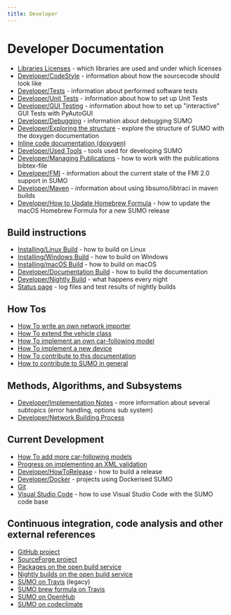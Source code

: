 ```yaml
---
title: Developer
---
```


# Developer Documentation

- [Libraries Licenses](../Libraries_Licenses.md) - which libraries are used and under which licenses
- [Developer/CodeStyle](CodeStyle.md) - information about how the sourcecode should look like
- [Developer/Tests](Tests.md) - information about performed software tests
- [Developer/Unit Tests](Unit_Tests.md) - information about how to set up Unit Tests
- [Developer/GUI Testing](GUI_Testing.md) - information about how to set up "interactive" GUI Tests with PyAutoGUI
- [Developer/Debugging](Debugging.md) - information about debugging SUMO
- [Developer/Exploring the structure](ExploringTheStructure.md) - explore the structure of SUMO with the doxygen documentation
- [Inline code documentation (doxygen)](http://sumo.dlr.de/daily/doxygen/)
- [Developer/Used Tools](Used_Tools.md) - tools used for developing SUMO
- [Developer/Managing Publications](Managing_Publications.md) - how to work with the publications bibtex-file
- [Developer/FMI](FMI.md) - information about the current state of the FMI 2.0 support in SUMO
- [Developer/Maven](Maven.md) - information about using libsumo/libtraci in maven builds
- [Developer/How to Update Homebrew Formula](HowToUpdateHomebrewFormula.md) - how to update the macOS Homebrew Formula for a new SUMO release

## Build instructions

- [Installing/Linux Build](../Installing/Linux_Build.md) - how to
  build on Linux
- [Installing/Windows Build](../Installing/Windows_Build.md) -
  how to build on Windows
- [Installing/macOS Build](../Installing/MacOS_Build.md) - how to
  build on macOS
- [Developer/Documentation Build](Documentation_Build.md) - how to build the
  documentation
- [Developer/Nightly Build](Nightly_Build.md) - what
  happens every night
- [Status page](https://sumo.dlr.de/daily/) - log files and test
  results of nightly builds

## How Tos

- [How To write an own network importer](How_To/Net_Importer.md)
- [How To extend the vehicle class](How_To/Extend_Vehicles.md)
- [How To implement an own car-following model](How_To/Car-Following_Model.md)
- [How To implement a new device](How_To/Device.md)
- [How To contribute to this documentation](../FAQ.md#how_do_i_contribute_to_the_documentation)
- [How to contribute to SUMO in general](../FAQ.md#how_can_i_contribute_to_sumo)

## Methods, Algorithms, and Subsystems

- [Developer/Implementation Notes](Implementation_Notes/index.md) - more information about several subtopics (error handling, options sub system)
- [Developer/Network Building Process](Network_Building_Process.md)

## Current Development

- [How To add more car-following models](Implementation_Notes/Vehicle_Models.md)
- [Progress on implementing an XML validation](XML_Validation.md)
- [Developer/HowToRelease](HowToRelease.md) - how to build a release
- [Developer/Docker](Docker.md) - projects using Dockerised SUMO
- [Git](GitStuff.md)
- [Visual Studio Code](VisualStudioCode.md) - how to use Visual Studio Code with the SUMO code base

## Continuous integration, code analysis and other external references

- [GitHub project](https://github.com/eclipse/sumo)
- [SourceForge project](https://sourceforge.net/projects/sumo/)
- [Packages on the open build service](https://software.opensuse.org/package/sumo)
- [Nightly builds on the open build service](https://build.opensuse.org/package/show/home:behrisch/sumo_nightly)
- [SUMO on Travis](https://travis-ci.org/eclipse/sumo) (legacy)
- [SUMO brew formula on Travis](https://travis-ci.org/dlr-ts/homebrew-sumo)
- [SUMO on OpenHub](https://www.openhub.net/p/sumo/)
- [SUMO on codeclimate](https://codeclimate.com/github/DLR-TS/sumo)
